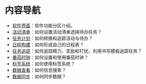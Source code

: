 # 内容导航

- [软件界面](interface.md)：软件功能分区介绍。
- [活动清单](activity.md)：如何设置活动清单选择待办任务？
- [任务计划](planner.md)：如何转换和追踪活动与待办？
- [日程构建](timetable.md)：如何形成自己的日程表？
- [任务追踪](task.md)：如何追踪精力、奖励和打扰，利用书写模板追踪任务？
- [番茄时钟](timer.md)：如何设置和使用番茄时钟？
- [标签系统](tag.md)：如何使用标签系统？
- [数据查看](search.md)：如何信息搜索？
- [数据同步](synchronize.md)：如何同步数据？
